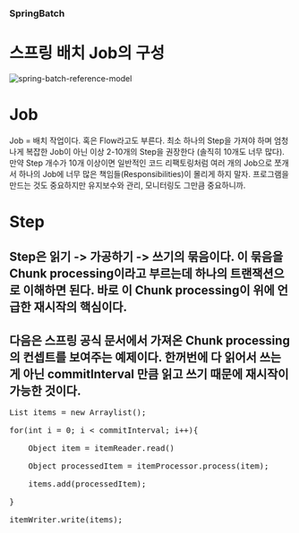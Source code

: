 ### SpringBatch

# 스프링 배치 Job의 구성

![spring-batch-reference-model](https://user-images.githubusercontent.com/19945223/173719948-f60ffed1-3d03-4641-938c-1db2e006d377.png)

# Job
Job = 배치 작업이다. 혹은 Flow라고도 부른다.  최소 하나의 Step을 가져야 하며 엄청나게 복잡한 Job이 아닌 이상 2-10개의 Step을 권장한다 (솔직히 10개도 너무 많다). 만약 Step 개수가 10개 이상이면 일반적인 코드 리팩토링처럼 여러 개의 Job으로 쪼개서 하나의 Job에 너무 많은 책임들(Responsibilities)이 몰리게 하지 말자. 프로그램을 만드는 것도 중요하지만 유지보수와 관리, 모니터링도 그만큼 중요하니까.


# Step
## Step은 읽기 -> 가공하기 -> 쓰기의 묶음이다. 이 묶음을 Chunk processing이라고 부르는데 하나의 트랜잭션으로 이해하면 된다. 바로 이 Chunk processing이 위에 언급한 재시작의 핵심이다.

## 다음은 스프링 공식 문서에서 가져온 Chunk processing의 컨셉트를 보여주는 예제이다. 한꺼번에 다 읽어서 쓰는 게 아닌 commitInterval 만큼 읽고 쓰기 때문에 재시작이 가능한 것이다.

<pre>
List items = new Arraylist();

for(int i = 0; i < commitInterval; i++){

    Object item = itemReader.read()

    Object processedItem = itemProcessor.process(item);

    items.add(processedItem);

}

itemWriter.write(items);
</pre>
